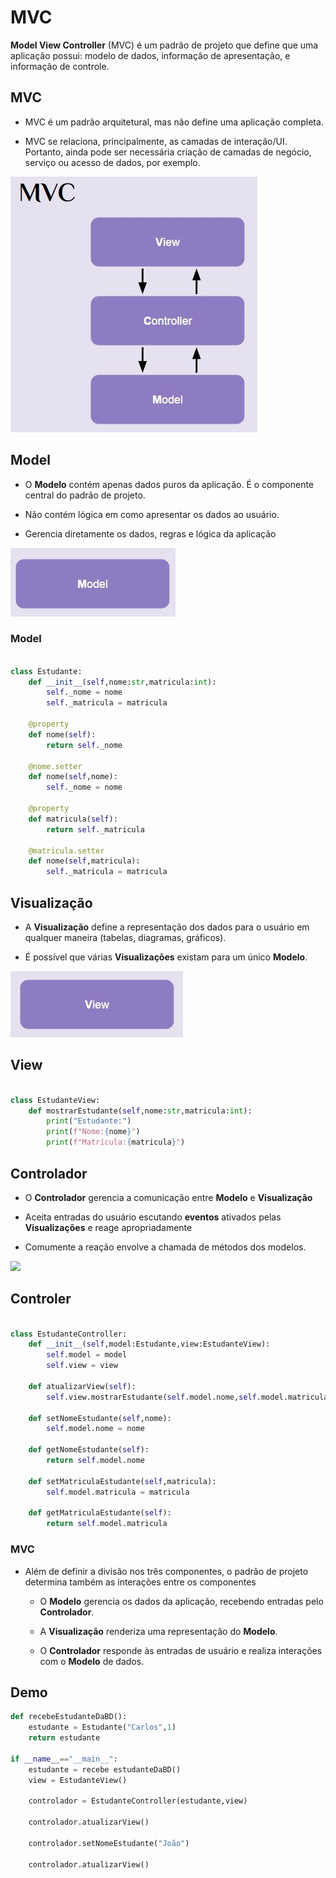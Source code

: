 # MVC

**Model View Controller** (MVC) é um padrão de projeto que define que uma aplicação possui: modelo de dados, informação de apresentação, e informação de controle.

## MVC

- MVC é um padrão arquitetural, mas não define uma aplicação completa.

- MVC se relaciona, principalmente, as camadas de interação/UI. Portanto, ainda pode ser necessária criação de camadas de negócio, serviço ou acesso de dados, por exemplo.

<img src="/.assets/mvc.jpg">

## Model

- O **Modelo** contém apenas dados puros da aplicação. É o componente central do padrão de projeto.

- Não contém lógica em como apresentar os dados ao usuário.

- Gerencia diretamente os dados, regras e lógica da aplicação


<img src="/.assets/model.jpg">

### Model

```python

class Estudante:
    def __init__(self,nome:str,matricula:int):
        self._nome = nome
        self._matricula = matricula

    @property
    def nome(self):
        return self._nome

    @nome.setter
    def nome(self,nome):
        self._nome = nome

    @property
    def matricula(self):
        return self._matricula

    @matricula.setter
    def nome(self,matricula):
        self._matricula = matricula

```

## Visualização

- A **Visualização** define a representação dos dados para o usuário em qualquer maneira (tabelas, diagramas, gráficos).

- É possível que várias **Visualizações** existam para um único **Modelo**.

<img src="/.assets/view.jpg">

## View

```python

class EstudanteView:
    def mostrarEstudante(self,nome:str,matricula:int):
        print("Estudante:")
        print(f"Nome:{nome}")
        print(f"Matrícula:{matricula}")

```

## Controlador

- O **Controlador** gerencia a comunicação entre **Modelo** e **Visualização**

- Aceita entradas do usuário escutando **eventos** ativados pelas **Visualizações** e reage apropriadamente

- Comumente a reação envolve a chamada de métodos dos modelos.

<img src="/.assets/controler.jpg">

## Controler

```python

class EstudanteController:
    def __init__(self,model:Estudante,view:EstudanteView):
        self.model = model
        self.view = view

    def atualizarView(self):
        self.view.mostrarEstudante(self.model.nome,self.model.matricula)

    def setNomeEstudante(self,nome):
        self.model.nome = nome

    def getNomeEstudante(self):
        return self.model.nome

    def setMatriculaEstudante(self,matricula):
        self.model.matricula = matricula

    def getMatriculaEstudante(self):
        return self.model.matricula

``` 

### MVC

- Além de definir a divisão nos três componentes, o padrão de projeto determina também as interações entre os componentes

    - O **Modelo** gerencia os dados da aplicação, recebendo entradas pelo **Controlador**.

    - A **Visualização** renderiza uma representação do **Modelo**.

    - O **Controlador** responde às entradas de usuário e realiza interações com o **Modelo** de dados.

## Demo

```python
def recebeEstudanteDaBD():
    estudante = Estudante("Carlos",1)
    return estudante

if __name__=="__main__":
    estudante = recebe estudanteDaBD()
    view = EstudanteView()

    controlador = EstudanteController(estudante,view)

    controlador.atualizarView()

    controlador.setNomeEstudante("João")

    controlador.atualizarView()

```